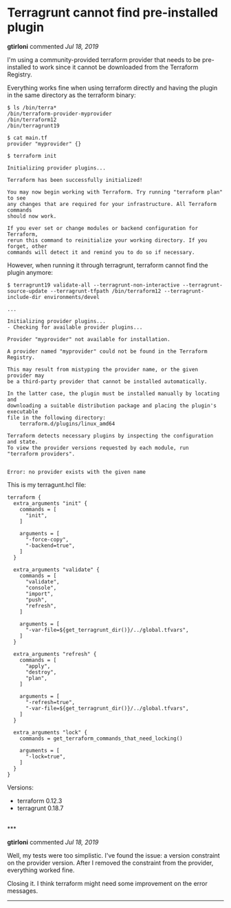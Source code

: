 # Terragrunt cannot find pre-installed plugin

**gtirloni** commented *Jul 18, 2019*

I'm using a community-provided terraform provider that needs to be pre-installed to work since it cannot be downloaded from the Terraform Registry.

Everything works fine when using terraform directly and having the plugin in the same directory as the terraform binary:

```
$ ls /bin/terra*
/bin/terraform-provider-myprovider
/bin/terraform12
/bin/terragrunt19

$ cat main.tf 
provider "myprovider" {}

$ terraform init

Initializing provider plugins...

Terraform has been successfully initialized!

You may now begin working with Terraform. Try running "terraform plan" to see
any changes that are required for your infrastructure. All Terraform commands
should now work.

If you ever set or change modules or backend configuration for Terraform,
rerun this command to reinitialize your working directory. If you forget, other
commands will detect it and remind you to do so if necessary.
```

However, when running it through terragrunt, terraform cannot find the plugin anymore:

```
$ terragrunt19 validate-all --terragrunt-non-interactive --terragrunt-source-update --terragrunt-tfpath /bin/terraform12 --terragrunt-include-dir environments/devel

...

Initializing provider plugins...
- Checking for available provider plugins...

Provider "myprovider" not available for installation.

A provider named "myprovider" could not be found in the Terraform Registry.

This may result from mistyping the provider name, or the given provider may
be a third-party provider that cannot be installed automatically.

In the latter case, the plugin must be installed manually by locating and
downloading a suitable distribution package and placing the plugin's executable
file in the following directory:
    terraform.d/plugins/linux_amd64

Terraform detects necessary plugins by inspecting the configuration and state.
To view the provider versions requested by each module, run
"terraform providers".


Error: no provider exists with the given name
```

This is my terragunt.hcl file:

```
terraform {
  extra_arguments "init" {
    commands = [
      "init",
    ]

    arguments = [
      "-force-copy",
      "-backend=true",
    ]
  }

  extra_arguments "validate" {
    commands = [
      "validate",
      "console",
      "import",
      "push",
      "refresh",
    ]

    arguments = [
      "-var-file=${get_terragrunt_dir()}/../global.tfvars",
    ]
  }

  extra_arguments "refresh" {
    commands = [
      "apply",
      "destroy",
      "plan",
    ]

    arguments = [
      "-refresh=true",
      "-var-file=${get_terragrunt_dir()}/../global.tfvars",
    ]
  }

  extra_arguments "lock" {
    commands = get_terraform_commands_that_need_locking()

    arguments = [
      "-lock=true",
    ]
  }
}
```

Versions:

* terraform 0.12.3
* terragrunt 0.18.7
<br />
***


**gtirloni** commented *Jul 18, 2019*

Well, my tests were too simplistic. I've found the issue: a version constraint on the provider version. After I removed the constraint from the provider, everything worked fine.

Closing it. I think terraform might need some improvement on the error messages.
***

